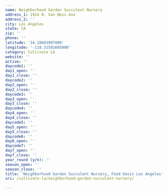 ```yaml
---
name: Neighborhood Garden Succulent Nursery
address_1: 1924 N. Van Ness Ave
address_2: ''
city: Los Angeles
state: CA
zip: ''
phone: ''
latitude: '34.10603997000'
longitude: '-118.31581605000'
category: Cultivate LA
website: ''
active: ''
daycode1: ''
day1_open: ''
day1_close: ''
daycode2: ''
day2_open: ''
day2_close: ''
daycode3: ''
day3_open: ''
day3_close: ''
daycode4: ''
day4_open: ''
day4_close: ''
daycode5: ''
day5_open: ''
day5_close: ''
daycode6: ''
day6_open: ''
daycode7: ''
day7_open: ''
day7_close: ''
year_round (y/n): ''
season_open: ''
season_close: ''
title: 'Neighborhood Garden Succulent Nursery, Food Oasis Los Angeles'
uri: /cultivate-la/neighborhood-garden-succulent-nursery/

---
```

